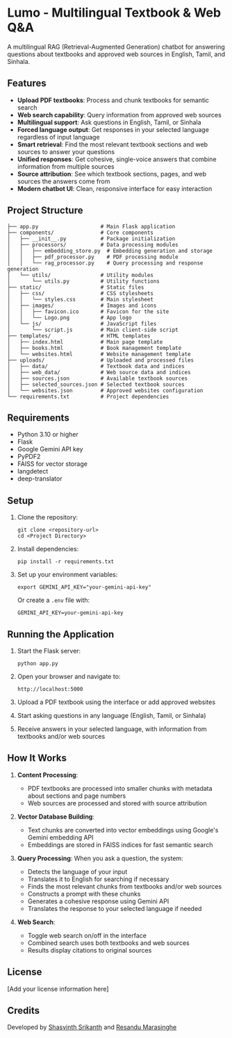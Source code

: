 # Lumo - Multilingual Textbook & Web Q&A

A multilingual RAG (Retrieval-Augmented Generation) chatbot for answering questions about textbooks and approved web sources in English, Tamil, and Sinhala.

## Features

- **Upload PDF textbooks**: Process and chunk textbooks for semantic search
- **Web search capability**: Query information from approved web sources
- **Multilingual support**: Ask questions in English, Tamil, or Sinhala
- **Forced language output**: Get responses in your selected language regardless of input language
- **Smart retrieval**: Find the most relevant textbook sections and web sources to answer your questions
- **Unified responses**: Get cohesive, single-voice answers that combine information from multiple sources
- **Source attribution**: See which textbook sections, pages, and web sources the answers come from
- **Modern chatbot UI**: Clean, responsive interface for easy interaction

## Project Structure

```
├── app.py                    # Main Flask application
├── components/               # Core components
│   ├── __init__.py           # Package initialization
│   ├── processors/           # Data processing modules
│   │   ├── embedding_store.py  # Embedding generation and storage
│   │   ├── pdf_processor.py    # PDF processing module
│   │   └── rag_processor.py    # Query processing and response generation
│   └── utils/                # Utility modules
│       └── utils.py          # Utility functions
├── static/                   # Static files
│   ├── css/                  # CSS stylesheets
│   │   └── styles.css        # Main stylesheet
│   ├── images/               # Images and icons
│   │   ├── favicon.ico       # Favicon for the site
│   │   └── Logo.png          # App logo
│   └── js/                   # JavaScript files
│       └── script.js         # Main client-side script
├── templates/                # HTML templates
│   ├── index.html            # Main page template
│   ├── books.html            # Book management template
│   └── websites.html         # Website management template
├── uploads/                  # Uploaded and processed files
│   ├── data/                 # Textbook data and indices
│   ├── web_data/             # Web source data and indices
│   ├── sources.json          # Available textbook sources
│   ├── selected_sources.json # Selected textbook sources
│   └── websites.json         # Approved websites configuration
└── requirements.txt          # Project dependencies
```

## Requirements

- Python 3.10 or higher
- Flask
- Google Gemini API key
- PyPDF2
- FAISS for vector storage
- langdetect
- deep-translator

## Setup

1. Clone the repository:

   ```
   git clone <repository-url>
   cd <Project Directory>
   ```

2. Install dependencies:

   ```
   pip install -r requirements.txt
   ```

3. Set up your environment variables:
   ```
   export GEMINI_API_KEY="your-gemini-api-key"
   ```
   Or create a `.env` file with:
   ```
   GEMINI_API_KEY=your-gemini-api-key
   ```

## Running the Application

1. Start the Flask server:

   ```
   python app.py
   ```

2. Open your browser and navigate to:

   ```
   http://localhost:5000
   ```

3. Upload a PDF textbook using the interface or add approved websites

4. Start asking questions in any language (English, Tamil, or Sinhala)

5. Receive answers in your selected language, with information from textbooks and/or web sources

## How It Works

1. **Content Processing**: 
   - PDF textbooks are processed into smaller chunks with metadata about sections and page numbers
   - Web sources are processed and stored with source attribution

2. **Vector Database Building**: 
   - Text chunks are converted into vector embeddings using Google's Gemini embedding API
   - Embeddings are stored in FAISS indices for fast semantic search

3. **Query Processing**: When you ask a question, the system:
   - Detects the language of your input
   - Translates it to English for searching if necessary
   - Finds the most relevant chunks from textbooks and/or web sources
   - Constructs a prompt with these chunks
   - Generates a cohesive response using Gemini API
   - Translates the response to your selected language if needed

4. **Web Search**: 
   - Toggle web search on/off in the interface
   - Combined search uses both textbooks and web sources
   - Results display citations to original sources

## License

[Add your license information here]

## Credits

Developed by [Shasvinth Srikanth](https://github.com/Shasvinth/) and [Resandu Marasinghe](https://github.com/ResanduMarasinghe/)